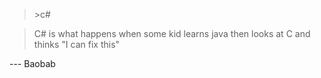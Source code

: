 >\>c#

>C# is what happens when some kid learns java then looks at C and
>thinks "I can fix this"

--- Baobab
